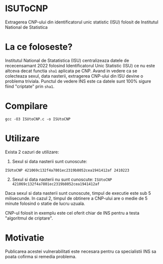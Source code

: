 # ISUToCNP
Extragerea CNP-ului din identificatorul unic statistic (ISU) folosit de Institutul National de Statistica

# La ce foloseste?
Institutul National de Statatistica (ISU) centralizeaza datele de rececensamant 2022 folosind Identificatorul Unic Statistic (ISU) ce nu este altceva decat functia `sha1` aplicata pe CNP. Avand in vedere ca se colecteaza sexul, data nasterii, extragerea CNP-ului din ISU devine o problema triviala. Punctul de vedere INS este ca datele sunt 100% sigure fiind "criptate" prin ``sha1``.

# Compilare

`gcc -O3 ISUtoCNP.c -o ISUtoCNP`

# Utilizare

Exista 2 cazuri de utilizare:

1. Sexul si data nasterii sunt cunoscute:

``ISUtoCNP 421069c132f4a7801ec2319b8052cea1941412af 2410223``

2. Sexul si data nasterii nu sunt cunoscute:
``ISUtoCNP 421069c132f4a7801ec2319b8052cea1941412af``

Daca sexul si data nasterii sunt cunoscute, timpul de executie este sub 5 milisecunde. In cazul 2, timpul de obtinere a CNP-ului are o medie de 5 minute folosind o statie de lucru uzuala.

CNP-ul folosit in exemplu este cel oferit chiar de INS pentru a testa "algoritmul de criptare".

# Motivatie

Publicarea acestei vulnerabilitati este necesara pentru ca specialistii INS sa poata cofirma si remedia problema.
